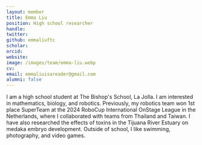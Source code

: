 ```yaml
---
layout: member
title: Emma Liu
position: High school researcher
handle: 
twitter: 
github: emmaliuftc
scholar: 
orcid: 
website: 
image: /images/team/emma-liu.webp
cv: 
email: emmaliuisareader@gmail.com
alumni: false
---
```


I am a high school student at The Bishop's School, La Jolla. 
I am interested in mathematics, biology, and robotics. 
Previously, my robotics team won 1st place SuperTeam at the 2024 RoboCup International OnStage League in the Netherlands, where I collaborated with teams from Thailand and Taiwan. 
I have also researched the effects of toxins in the Tijuana River Estuary on medaka embryo development. 
Outside of school, I like swimming, photography, and video games.
